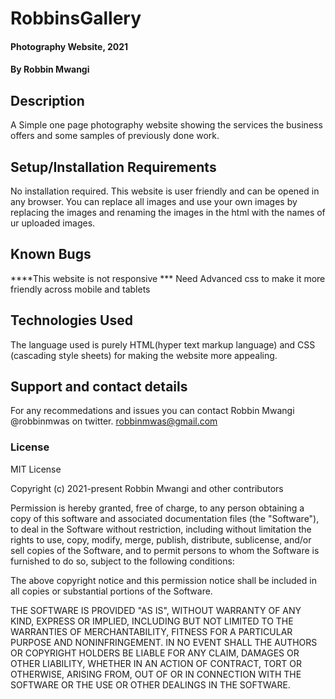 # RobbinsGallery
#### Photography Website, 2021
#### By **Robbin Mwangi**
## Description
A Simple one page photography website showing the services the business offers and some samples of previously done work.
## Setup/Installation Requirements
No installation required.
This website is user friendly and can be opened in any browser.
You can replace all images and use your own images by replacing the images and renaming the images in the html with the names of ur uploaded images.
## Known Bugs
****This website is not responsive
*** Need Advanced css to make it more friendly across mobile and tablets
## Technologies Used
The language used is purely HTML(hyper text markup language) and CSS (cascading style sheets) for making the website more appealing. 
## Support and contact details
For any recommedations and issues you can contact Robbin Mwangi @robbinmwas on twitter. robbinmwas@gmail.com
### License
MIT License

Copyright (c) 2021-present Robbin Mwangi and other contributors

Permission is hereby granted, free of charge, to any person obtaining
a copy of this software and associated documentation files (the
"Software"), to deal in the Software without restriction, including
without limitation the rights to use, copy, modify, merge, publish,
distribute, sublicense, and/or sell copies of the Software, and to
permit persons to whom the Software is furnished to do so, subject to
the following conditions:

The above copyright notice and this permission notice shall be
included in all copies or substantial portions of the Software.

THE SOFTWARE IS PROVIDED "AS IS", WITHOUT WARRANTY OF ANY KIND,
EXPRESS OR IMPLIED, INCLUDING BUT NOT LIMITED TO THE WARRANTIES OF
MERCHANTABILITY, FITNESS FOR A PARTICULAR PURPOSE AND
NONINFRINGEMENT. IN NO EVENT SHALL THE AUTHORS OR COPYRIGHT HOLDERS BE
LIABLE FOR ANY CLAIM, DAMAGES OR OTHER LIABILITY, WHETHER IN AN ACTION
OF CONTRACT, TORT OR OTHERWISE, ARISING FROM, OUT OF OR IN CONNECTION
WITH THE SOFTWARE OR THE USE OR OTHER DEALINGS IN THE SOFTWARE.
